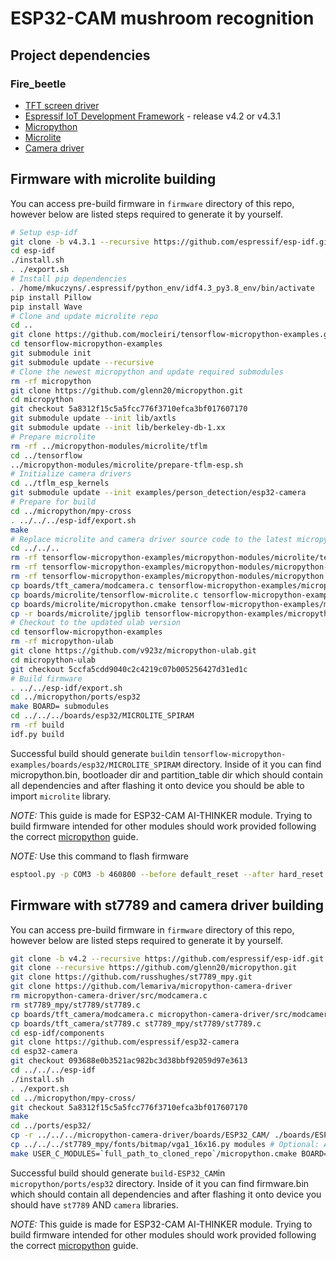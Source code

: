 # ESP32-CAM mushroom recognition
## Project dependencies
### Fire_beetle
- [TFT screen driver](https://github.com/russhughes/st7789_mpy)
- [Espressif IoT Development Framework](https://github.com/espressif/esp-idf) - release v4.2 or v4.3.1
- [Micropython](https://github.com/micropython/micropython)
- [Microlite](https://github.com/mocleiri/tensorflow-micropython-examples)
- [Camera driver](https://github.com/lemariva/micropython-camera-driver)

## Firmware with microlite building
You can access pre-build firmware in `firmware` directory of this repo, however below are listed steps required to generate it by yourself.
```bash
# Setup esp-idf
git clone -b v4.3.1 --recursive https://github.com/espressif/esp-idf.git
cd esp-idf
./install.sh
. ./export.sh
# Install pip dependencies
. /home/mkuczyns/.espressif/python_env/idf4.3_py3.8_env/bin/activate
pip install Pillow
pip install Wave
# Clone and update microlite repo
cd ..
git clone https://github.com/mocleiri/tensorflow-micropython-examples.git
cd tensorflow-micropython-examples
git submodule init
git submodule update --recursive
# Clone the newest micropython and update required submodules
rm -rf micropython
git clone https://github.com/glenn20/micropython.git
cd micropython
git checkout 5a8312f15c5a5fcc776f3710efca3bf017607170
git submodule update --init lib/axtls
git submodule update --init lib/berkeley-db-1.xx
# Prepare microlite
rm -rf ../micropython-modules/microlite/tflm
cd ../tensorflow
../micropython-modules/microlite/prepare-tflm-esp.sh
# Initialize camera drivers
cd ../tflm_esp_kernels
git submodule update --init examples/person_detection/esp32-camera
# Prepare for build
cd ../micropython/mpy-cross
. ../../../esp-idf/export.sh 
make
# Replace microlite and camera driver source code to the latest micropython requirements
cd ../../..
rm -rf tensorflow-micropython-examples/micropython-modules/microlite/tensorflow-microlite.c
rm -rf tensorflow-micropython-examples/micropython-modules/micropython-camera-driver/modcamera.c
rm -rf tensorflow-micropython-examples/micropython-modules/micropython.cmake
cp boards/tft_camera/modcamera.c tensorflow-micropython-examples/micropython-modules/micropython-camera-driver/
cp boards/microlite/tensorflow-microlite.c tensorflow-micropython-examples/micropython-modules/microlite/
cp boards/microlite/micropython.cmake tensorflow-micropython-examples/micropython-modules/micropython.cmake
cp -r boards/microlite/jpglib tensorflow-micropython-examples/micropython-modules/jpglib
# Checkout to the updated ulab version
cd tensorflow-micropython-examples
rm -rf micropython-ulab
git clone https://github.com/v923z/micropython-ulab.git
cd micropython-ulab
git checkout 5ccfa5cdd9040c2c4219c07b005256427d31ed1c
# Build firmware
. ../../esp-idf/export.sh
cd ../micropython/ports/esp32
make BOARD= submodules
cd ../../../boards/esp32/MICROLITE_SPIRAM
rm -rf build
idf.py build
```

Successful build should generate `build`in `tensorflow-micropython-examples/boards/esp32/MICROLITE_SPIRAM` directory. Inside of it you can find micropython.bin, bootloader dir and partition_table dir which should contain all dependencies and after flashing it onto device you should be able to import `microlite` library. 

*NOTE:* This guide is made for ESP32-CAM AI-THINKER module. Trying to build firmware intended for other modules should work provided following the correct [micropython](https://github.com/micropython/micropython) guide.

*NOTE:* Use this command to flash firmware
```bash
esptool.py -p COM3 -b 460800 --before default_reset --after hard_reset --chip esp32 write_flash --flash_mode dio --flash_size detect --flash_freq 40m 0x1000 .\bootloader\bootloader.bin 0x8000 .\partition_table\partition-table.bin 0x10000 .\micropython.bin
```

## Firmware with st7789 and camera driver building
You can access pre-build firmware in `firmware` directory of this repo, however below are listed steps required to generate it by yourself.
```bash
git clone -b v4.2 --recursive https://github.com/espressif/esp-idf.git
git clone --recursive https://github.com/glenn20/micropython.git
git clone https://github.com/russhughes/st7789_mpy.git
git clone https://github.com/lemariva/micropython-camera-driver
rm micropython-camera-driver/src/modcamera.c
rm st7789_mpy/st7789/st7789.c
cp boards/tft_camera/modcamera.c micropython-camera-driver/src/modcamera.c
cp boards/tft_camera/st7789.c st7789_mpy/st7789/st7789.c
cd esp-idf/components
git clone https://github.com/espressif/esp32-camera
cd esp32-camera
git checkout 093688e0b3521ac982bc3d38bbf92059d97e3613
cd ../../../esp-idf
./install.sh
. ./export.sh
cd ../micropython/mpy-cross/
git checkout 5a8312f15c5a5fcc776f3710efca3bf017607170
make
cd ../ports/esp32/
cp -r ../../../micropython-camera-driver/boards/ESP32_CAM/ ./boards/ESP32_CAM
cp ../../../st7789_mpy/fonts/bitmap/vga1_16x16.py modules # Optional: Adding font in order to display text
make USER_C_MODULES=`full_path_to_cloned_repo`/micropython.cmake BOARD=ESP32_CAM FROZEN_MANIFEST="" FROZEN_MPY_DIR=$UPYDIR/modules
```

Successful build should generate `build-ESP32_CAM`in `micropython/ports/esp32` directory. Inside of it you can find firmware.bin which should contain all dependencies and after flashing it onto device you should have `st7789` AND `camera` libraries. 

*NOTE:* This guide is made for ESP32-CAM AI-THINKER module. Trying to build firmware intended for other modules should work provided following the correct [micropython](https://github.com/micropython/micropython) guide.
